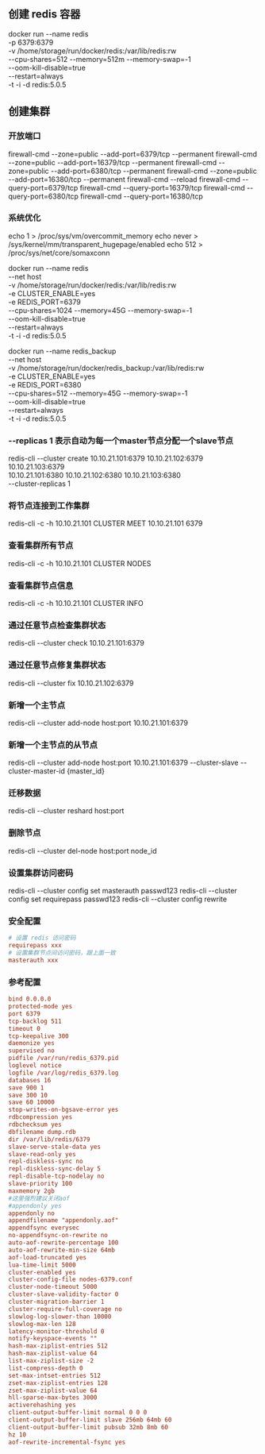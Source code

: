 ## 创建 redis 容器
docker run --name redis \
    -p 6379:6379 \
    -v /home/storage/run/docker/redis:/var/lib/redis:rw \
    --cpu-shares=512 --memory=512m --memory-swap=-1 \
    --oom-kill-disable=true \
    --restart=always \
    -t -i -d redis:5.0.5


## 创建集群

### 开放端口
firewall-cmd --zone=public --add-port=6379/tcp --permanent
firewall-cmd --zone=public --add-port=16379/tcp --permanent
firewall-cmd --zone=public --add-port=6380/tcp --permanent
firewall-cmd --zone=public --add-port=16380/tcp --permanent
firewall-cmd --reload
firewall-cmd --query-port=6379/tcp
firewall-cmd --query-port=16379/tcp
firewall-cmd --query-port=6380/tcp
firewall-cmd --query-port=16380/tcp

### 系统优化
echo 1 > /proc/sys/vm/overcommit_memory
echo never > /sys/kernel/mm/transparent_hugepage/enabled
echo 512 > /proc/sys/net/core/somaxconn

docker run --name redis \
    --net host \
    -v /home/storage/run/docker/redis:/var/lib/redis:rw \
    -e CLUSTER_ENABLE=yes \
    -e REDIS_PORT=6379 \
    --cpu-shares=1024 --memory=45G --memory-swap=-1 \
    --oom-kill-disable=true \
    --restart=always \
    -t -i -d redis:5.0.5

docker run --name redis_backup \
    --net host \
    -v /home/storage/run/docker/redis_backup:/var/lib/redis:rw \
    -e CLUSTER_ENABLE=yes \
    -e REDIS_PORT=6380 \
    --cpu-shares=512 --memory=45G --memory-swap=-1 \
    --oom-kill-disable=true \
    --restart=always \
    -t -i -d redis:5.0.5

### --replicas 1  表示自动为每一个master节点分配一个slave节点
redis-cli --cluster create 10.10.21.101:6379 10.10.21.102:6379 10.10.21.103:6379 \
    10.10.21.101:6380 10.10.21.102:6380 10.10.21.103:6380 \
    --cluster-replicas 1

### 将节点连接到工作集群
redis-cli -c -h 10.10.21.101 CLUSTER MEET 10.10.21.101 6379
### 查看集群所有节点
redis-cli -c -h 10.10.21.101 CLUSTER NODES
### 查看集群节点信息
redis-cli -c -h 10.10.21.101 CLUSTER INFO
### 通过任意节点检查集群状态
redis-cli --cluster check 10.10.21.101:6379
### 通过任意节点修复集群状态
redis-cli --cluster fix 10.10.21.102:6379
### 新增一个主节点
redis-cli --cluster add-node host:port 10.10.21.101:6379
### 新增一个主节点的从节点
redis-cli --cluster add-node host:port 10.10.21.101:6379 --cluster-slave --cluster-master-id {master_id}
### 迁移数据
redis-cli --cluster reshard host:port
### 删除节点
redis-cli --cluster del-node host:port node_id

### 设置集群访问密码
redis-cli --cluster config set masterauth passwd123 
redis-cli --cluster config set requirepass passwd123 
redis-cli --cluster config rewrite 

### 安全配置

```conf
# 设置 redis 访问密码
requirepass xxx
# 设置集群节点间访问密码，跟上面一致
masterauth xxx
```

### 参考配置

```conf
bind 0.0.0.0
protected-mode yes
port 6379
tcp-backlog 511
timeout 0
tcp-keepalive 300
daemonize yes
supervised no
pidfile /var/run/redis_6379.pid
loglevel notice
logfile /var/log/redis_6379.log
databases 16
save 900 1
save 300 10
save 60 10000
stop-writes-on-bgsave-error yes
rdbcompression yes
rdbchecksum yes
dbfilename dump.rdb
dir /var/lib/redis/6379
slave-serve-stale-data yes
slave-read-only yes
repl-diskless-sync no
repl-diskless-sync-delay 5
repl-disable-tcp-nodelay no
slave-priority 100
maxmemory 2gb
#这里强烈建议关闭aof
#appendonly yes
appendonly no
appendfilename "appendonly.aof"
appendfsync everysec
no-appendfsync-on-rewrite no
auto-aof-rewrite-percentage 100
auto-aof-rewrite-min-size 64mb
aof-load-truncated yes
lua-time-limit 5000
cluster-enabled yes
cluster-config-file nodes-6379.conf
cluster-node-timeout 5000
cluster-slave-validity-factor 0
cluster-migration-barrier 1
cluster-require-full-coverage no
slowlog-log-slower-than 10000
slowlog-max-len 128
latency-monitor-threshold 0
notify-keyspace-events ""
hash-max-ziplist-entries 512
hash-max-ziplist-value 64
list-max-ziplist-size -2
list-compress-depth 0
set-max-intset-entries 512
zset-max-ziplist-entries 128
zset-max-ziplist-value 64
hll-sparse-max-bytes 3000
activerehashing yes
client-output-buffer-limit normal 0 0 0
client-output-buffer-limit slave 256mb 64mb 60
client-output-buffer-limit pubsub 32mb 8mb 60
hz 10
aof-rewrite-incremental-fsync yes
```
